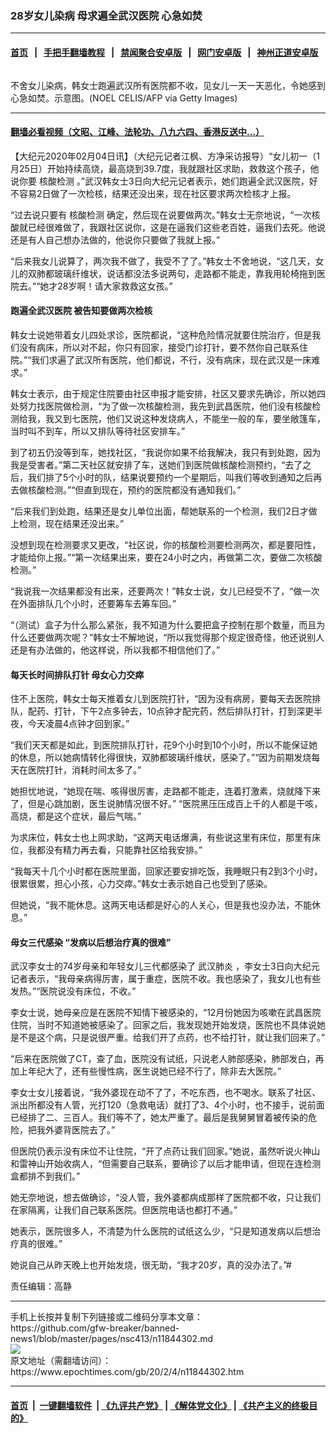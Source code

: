 ### 28岁女儿染病 母求遍全武汉医院 心急如焚
------------------------

#### [首页](https://github.com/gfw-breaker/banned-news1/blob/master/README.md) &nbsp;&nbsp;|&nbsp;&nbsp; [手把手翻墙教程](https://github.com/gfw-breaker/guides/wiki) &nbsp;&nbsp;|&nbsp;&nbsp; [禁闻聚合安卓版](https://github.com/gfw-breaker/bn-android) &nbsp;&nbsp;|&nbsp;&nbsp; [网门安卓版](https://github.com/oGate2/oGate) &nbsp;&nbsp;|&nbsp;&nbsp; [神州正道安卓版](https://github.com/SzzdOgate/update) 



<div><img alt="" class="aligncenter wp-post-image" src="https://i.epochtimes.com/assets/uploads/2020/02/GettyImages-1198349605-600x400.jpg"/>
<div class="red16 caption">
 <p>
  不舍女儿染病，韩女士跑遍武汉所有医院都不收，见女儿一天一天恶化，令她感到心急如焚。示意图。(NOEL CELIS/AFP via Getty Images)
 </p>
</div>
</div><hr/>

#### [翻墙必看视频（文昭、江峰、法轮功、八九六四、香港反送中...）](https://github.com/gfw-breaker/banned-news1/blob/master/pages/link3.md)

<div><p>
 【大纪元2020年02月04日讯】（大纪元记者江枫、方净采访报导）“女儿初一（1月25日）开始持续高烧，最高烧到39.7度，我就跟社区求助，救救这个孩子，他说你要
 <ok href="https://www.epochtimes.com/gb/tag/%E6%A0%B8%E9%85%B8%E6%A3%80%E6%B5%8B.html">
  核酸检测
 </ok>
 。”武汉韩女士3日向大纪元记者表示，她们跑遍全武汉医院，好不容易2日做了一次检核，结果还没出来，现在社区要求两次检核才上报。
</p>
<p>
 “过去说只要有
 <ok href="https://www.epochtimes.com/gb/tag/%E6%A0%B8%E9%85%B8%E6%A3%80%E6%B5%8B.html">
  核酸检测
 </ok>
 确定，然后现在说要做两次。”韩女士无奈地说，“一次核酸就已经很难做了，我跟社区说你，这是在逼我们这些老百姓，逼我们去死。他说还是有人自己想办法做的，他说你只要做了我就上报。”
</p>
<p>
 “后来我女儿说算了，两次我不做了，我受不了了。”韩女士不舍地说，“这几天，女儿的双肺都玻璃纤维状，说话都没法多说两句，走路都不能走，靠我用轮椅拖到医院去。”“她才28岁啊！请大家救救这女孩。”
</p>
<h4>
 跑遍全武汉医院 被告知要做两次检核
</h4>
<p>
 韩女士说她带着女儿四处求诊，医院都说，“这种危险情况就要住院治疗，但是我们没有病床，所以对不起，你只有回家，接受门诊打针，要不然你自己联系住院。”“我们求遍了武汉所有医院，他们都说，不行，没有病床，现在武汉是一床难求。”
</p>
<p>
 韩女士表示，由于规定住院要由社区申报才能安排，社区又要求先确诊，所以她四处努力找医院做检测，“为了做一次核酸检测，我先到武昌医院，他们没有核酸检测给我，我又到七医院，他们又说这种发烧病人，不能坐一般的车，要坐敞篷车，当时叫不到车，所以又排队等待社区安排车。”
</p>
<p>
 到了初五仍没等到车，她找社区，“我说你如果不给我解决，我只有到处跑，因为我是受害者。”第二天社区就安排了车，送她们到医院做核酸检测预约，“去了之后，我们排了5个小时的队，结果说要预约一个星期后，叫我们等收到通知之后再去做核酸检测。”“但直到现在，预约的医院都没有通知我们。”
</p>
<p>
 “后来我们到处跑，结果还是女儿单位出面，帮她联系的一个检测，我们2日才做上检测，现在结果还没出来。”
</p>
<p>
 没想到现在检测要求又更改，“社区说，你的核酸检测要检测两次，都是要阳性，才能给你上报。”“第一次结果出来，要在24小时之内，再做第二次，要做二次核酸检测。”
</p>
<p>
 “我说我一次结果都没有出来，还要两次！”韩女士说，女儿已经受不了，“做一次在外面排队几个小时，还要筹车去筹车回。”
</p>
<p>
 “（测试）盒子为什么那么紧张，我不知道为什么要把盒子控制在那个数量，而且为什么还要做两次呢？”韩女士不解地说，“所以我觉得那个规定很奇怪，他还说别人还是有办法做的，他这样说，所以我都不相信他们了。”
</p>
<h4>
 每天长时间排队打针 母女心力交瘁
</h4>
<p>
 住不上医院，韩女士每天推着女儿到医院打针，“因为没有病房，要每天去医院排队，配药、打针，下午2点多钟去，10点钟才配完药，然后排队打针，打到深更半夜，今天凌晨4点钟才回到家。”
</p>
<p>
 “我们天天都是如此，到医院排队打针，花9个小时到10个小时，所以不能保证她的休息，所以她病情转化得很快，双肺都玻璃纤维状，感染了。”“因为前期发烧每天在医院打针，消耗时间太多了。”
</p>
<p>
 她担忧地说，“她现在喘、咳得很厉害，走路都不能走，连着打激素，烧就降下来了，但是心跳加剧，医生说肺情况很不好。” “医院黑压压成百上千的人都是干咳，高烧，都是这个症状，最后气喘。”
</p>
<p>
 为求床位，韩女士也上网求助，“这两天电话爆满，有些说这里有床位，那里有床位，我都没有精力再去看，只能靠社区给我安排。”
</p>
<p>
 “我每天十几个小时都在医院里面，回家还要安排吃饭，我睡眠只有2到3个小时，很累很累，担心小孩，心力交瘁。”韩女士表示她自己也受到了感染。
</p>
<p>
 但她说，“我不能休息。这两天电话都是好心的人关心，但是我也没办法，不能休息。”
</p>
<h4>
 <ok href="https://www.epochtimes.com/gb/tag/%E6%AF%8D%E5%A5%B3%E4%B8%89%E4%BB%A3%E6%84%9F%E6%9F%93.html">
  母女三代感染
 </ok>
 “发病以后想治疗真的很难”
</h4>
<p>
 武汉李女士的74岁母亲和年轻女儿三代都感染了
 <ok href="https://www.epochtimes.com/gb/tag/%E6%AD%A6%E6%B1%89%E8%82%BA%E7%82%8E.html">
  武汉肺炎
 </ok>
 ，李女士3日向大纪元记者表示，“我母亲病得厉害，属于重症，医院不收。我也感染了，我女儿也有些发热。”“医院说没有床位，不收。”
</p>
<p>
 李女士说，她母亲应是在医院不知情下被感染的，“12月份她因为咳嗽在武昌医院住院，当时不知道她被感染了。回家之后，我发现她开始发烧，医院也不具体说她是不是这个病，只是说很严重。给我们开了点药，也不给打针，就让我们回来了。”
</p>
<p>
 “后来在医院做了CT，查了血，医院没有试纸，只说老人肺部感染，肺部发白，再加上年纪大了，还有些慢性病，医生说她已经不行了，除非去大医院。”
</p>
<p>
 李女士女儿接着说，“我外婆现在动不了了，不吃东西，也不喝水。联系了社区、派出所都没有人管，光打120（急救电话）就打了3、4个小时，也不接手，说前面已经排了二、三百人。我们等不了，她太严重了。最后是我舅舅冒着被传染的危险，把我外婆背医院去了。”
</p>
<p>
 但医院仍表示没有床位不让住院，“开了点药让我们回家。”她说，虽然听说火神山和雷神山开始收病人，“但需要自己联系，要确诊了以后才能申请，但现在连检测盒都排不到我们。”
</p>
<p>
 她无奈地说，想去做确诊，“没人管，我外婆都病成那样了医院都不收，只让我们在家隔离，让我们自己联系医院。但医院电话也都打不通。”
</p>
<p>
 她表示，医院很多人，不清楚为什么医院的试纸这么少，“只是知道发病以后想治疗真的很难。”
</p>
<p>
 她说自己从昨天晚上也开始发烧，很无助，“我才20岁，真的没办法了。”#
</p>
<p>
 责任编辑：高静
</p>
</div>
<hr/>
手机上长按并复制下列链接或二维码分享本文章：<br/>
https://github.com/gfw-breaker/banned-news1/blob/master/pages/nsc413/n11844302.md <br/>
<a href='https://github.com/gfw-breaker/banned-news1/blob/master/pages/nsc413/n11844302.md'><img src='https://github.com/gfw-breaker/banned-news1/blob/master/pages/nsc413/n11844302.md.png'/></a> <br/>
原文地址（需翻墙访问）：https://www.epochtimes.com/gb/20/2/4/n11844302.htm


------------------------
#### [首页](https://github.com/gfw-breaker/banned-news1/blob/master/README.md) &nbsp;|&nbsp; [一键翻墙软件](https://github.com/gfw-breaker/nogfw/blob/master/README.md) &nbsp;| [《九评共产党》](https://github.com/gfw-breaker/9ping.md/blob/master/README.md#九评之一评共产党是什么) | [《解体党文化》](https://github.com/gfw-breaker/jtdwh.md/blob/master/README.md) | [《共产主义的终极目的》](https://github.com/gfw-breaker/gczydzjmd.md/blob/master/README.md)


<img src='http://gfw-breaker.win/banned-news/pages/nsc413/n11844302.md' width='0px' height='0px'/>